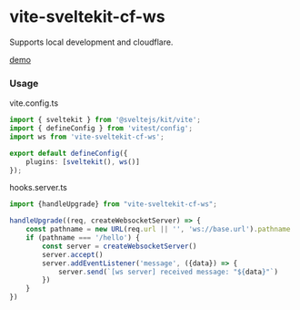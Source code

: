 # vite-sveltekit-cf-ws

Supports local development and cloudflare.


[demo](https://github.com/aolose/sk-cf-ws-demo)

### Usage

vite.config.ts

```ts
import { sveltekit } from '@sveltejs/kit/vite';
import { defineConfig } from 'vitest/config';
import ws from 'vite-sveltekit-cf-ws';

export default defineConfig({
    plugins: [sveltekit(), ws()]
});

```

hooks.server.ts

```ts
import {handleUpgrade} from "vite-sveltekit-cf-ws";

handleUpgrade((req, createWebsocketServer) => {
    const pathname = new URL(req.url || '', 'ws://base.url').pathname
    if (pathname === '/hello') {
        const server = createWebsocketServer()
        server.accept()
        server.addEventListener('message', ({data}) => {
            server.send(`[ws server] received message: "${data}"`)
        })
    }
})

```
